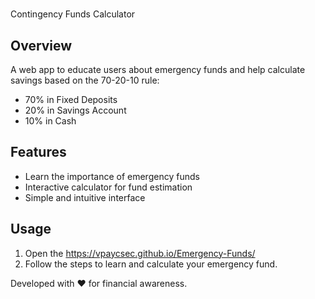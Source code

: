 # 
Contingency Funds Calculator  

## Overview  
A web app to educate users about emergency funds and help calculate savings based on the 70-20-10 rule:  
- 70% in Fixed Deposits  
- 20% in Savings Account  
- 10% in Cash  

## Features  
- Learn the importance of emergency funds  
- Interactive calculator for fund estimation  
- Simple and intuitive interface  

## Usage  
1. Open the https://vpaycsec.github.io/Emergency-Funds/  
2. Follow the steps to learn and calculate your emergency fund.  

Developed with ❤️ for financial awareness.  
